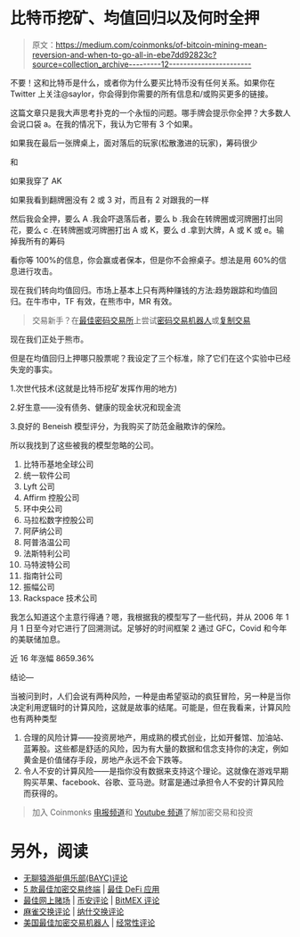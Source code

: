 # 比特币挖矿、均值回归以及何时全押

> 原文：<https://medium.com/coinmonks/of-bitcoin-mining-mean-reversion-and-when-to-go-all-in-ebe7dd92823c?source=collection_archive---------12----------------------->

不要！这和比特币是什么，或者你为什么要买比特币没有任何关系。如果你在 Twitter 上关注@saylor，你会得到你需要的所有信息和/或购买更多的链接。

这篇文章只是我大声思考扑克的一个永恒的问题。哪手牌会提示你全押？大多数人会说口袋 a。在我的情况下，我认为它带有 3 个如果。

如果我在最后一张牌桌上，面对落后的玩家(松散激进的玩家)，筹码很少

和

如果我穿了 AK

如果我看到翻牌圈没有 2 或 3 对，而且有 2 对跟我的一样

然后我会全押，要么 A .我会吓退落后者，要么 b .我会在转牌圈或河牌圈打出同花，要么 c .在转牌圈或河牌圈打出 A 或 K，要么 d .拿到大牌，A 或 K 或 e。输掉我所有的筹码

看你等 100%的信息，你会赢或者保本，但是你不会擦桌子。想法是用 60%的信息进行攻击。

现在我们转向均值回归。市场上基本上只有两种赚钱的方法:趋势跟踪和均值回归。在牛市中，TF 有效，在熊市中，MR 有效。

> 交易新手？在[最佳密码交易所](/coinmonks/crypto-exchange-dd2f9d6f3769)上尝试[密码交易机器人](/coinmonks/crypto-trading-bot-c2ffce8acb2a)或[复制交易](/coinmonks/top-10-crypto-copy-trading-platforms-for-beginners-d0c37c7d698c)

现在我们正处于熊市。

但是在均值回归上押哪只股票呢？我设定了三个标准，除了它们在这个实验中已经失宠的事实。

1.次世代技术(这就是比特币挖矿发挥作用的地方)

2.好生意——没有债务、健康的现金状况和现金流

3.良好的 Beneish 模型评分，为我购买了防范金融欺诈的保险。

所以我找到了这些被我的模型忽略的公司。

1.  比特币基地全球公司
2.  统一软件公司
3.  Lyft 公司
4.  Affirm 控股公司
5.  环中央公司
6.  马拉松数字控股公司
7.  阿萨纳公司
8.  阿普洛温公司
9.  法斯特利公司
10.  马特波特公司
11.  指南针公司
12.  振幅公司
13.  Rackspace 技术公司

我怎么知道这个主意行得通？嗯，我根据我的模型写了一些代码，并从 2006 年 1 月 1 日至今对它进行了回溯测试。足够好的时间框架 2 通过 GFC，Covid 和今年的美联储加息。

近 16 年涨幅 8659.36%

结论—

当被问到时，人们会说有两种风险，一种是由希望驱动的疯狂冒险，另一种是当你决定利用逻辑时的计算风险，这就是故事的结尾。可能是，但在我看来，计算风险也有两种类型

1.  合理的风险计算——投资房地产，用成熟的模式创业，比如开餐馆、加油站、蓝筹股。这些都是舒适的风险，因为有大量的数据和信念支持你的决定，例如黄金是价值储存手段，房地产永远不会下跌等。
2.  令人不安的计算风险——是指你没有数据来支持这个理论。这就像在游戏早期购买苹果、facebook、谷歌、亚马逊。财富是通过承担令人不安的计算风险而获得的。

> 加入 Coinmonks [电报频道](https://t.me/coincodecap)和 [Youtube 频道](https://www.youtube.com/c/coinmonks/videos)了解加密交易和投资

# 另外，阅读

*   [无聊猿游艇俱乐部(BAYC)评论](https://coincodecap.com/bored-ape-yacht-club-bayc-review)
*   [5 款最佳加密交易终端](https://coincodecap.com/crypto-trading-terminals) | [最佳 DeFi 应用](https://coincodecap.com/best-defi-apps)
*   [最佳网上赌场](https://coincodecap.com/best-online-casinos) | [币安评论](/coinmonks/binance-review-ee10d3bf3b6e) | [BitMEX 评论](https://coincodecap.com/bitmex-review)
*   [麻雀交换评论](https://coincodecap.com/sparrow-exchange-review) | [纳什交换评论](https://coincodecap.com/nash-exchange-review)
*   [美国最佳加密交易机器人](https://coincodecap.com/crypto-trading-bots-in-the-us) | [经常性评论](https://coincodecap.com/changelly-review)